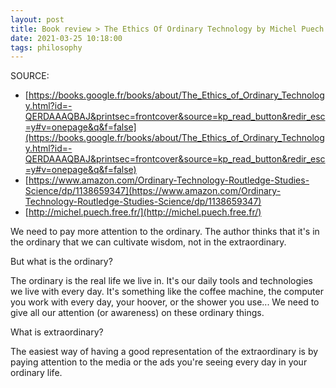 ```yaml
---
layout: post
title: Book review > The Ethics Of Ordinary Technology by Michel Puech
date: 2021-03-25 10:18:00
tags: philosophy
---
```


SOURCE:

- [https://books.google.fr/books/about/The_Ethics_of_Ordinary_Technology.html?id=-QERDAAAQBAJ&printsec=frontcover&source=kp_read_button&redir_esc=y#v=onepage&q&f=false](https://books.google.fr/books/about/The_Ethics_of_Ordinary_Technology.html?id=-QERDAAAQBAJ&printsec=frontcover&source=kp_read_button&redir_esc=y#v=onepage&q&f=false)
- [https://www.amazon.com/Ordinary-Technology-Routledge-Studies-Science/dp/1138659347](https://www.amazon.com/Ordinary-Technology-Routledge-Studies-Science/dp/1138659347)
- [http://michel.puech.free.fr/](http://michel.puech.free.fr/)

We need to pay more attention to the ordinary. The author thinks that it's in the ordinary that we can cultivate wisdom, not in the extraordinary.

But what is the ordinary?

The ordinary is the real life we live in. It's our daily tools and technologies we live with every day. It's something like the coffee machine, the computer you work with every day, your hoover, or the shower you use... We need to give all our attention (or awareness) on these ordinary things.

What is extraordinary?

The easiest way of having a good representation of the extraordinary is by paying attention to the media or the ads you're seeing every day in your ordinary life.